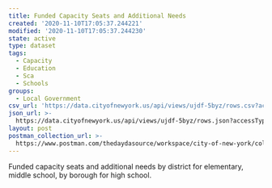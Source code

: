 ```yaml
---
title: Funded Capacity Seats and Additional Needs
created: '2020-11-10T17:05:37.244221'
modified: '2020-11-10T17:05:37.244230'
state: active
type: dataset
tags:
  - Capacity
  - Education
  - Sca
  - Schools
groups:
  - Local Government
csv_url: 'https://data.cityofnewyork.us/api/views/ujdf-5byz/rows.csv?accessType=DOWNLOAD'
json_url: >-
  https://data.cityofnewyork.us/api/views/ujdf-5byz/rows.json?accessType=DOWNLOAD
layout: post
postman_collection_url: >-
  https://www.postman.com/thedaydasource/workspace/city-of-new-york/collection/15909983-d7ee0bba-8994-4a1d-870b-181f63a3b386
---
```

Funded capacity seats and additional needs by district for elementary, middle school, by borough for high school.
